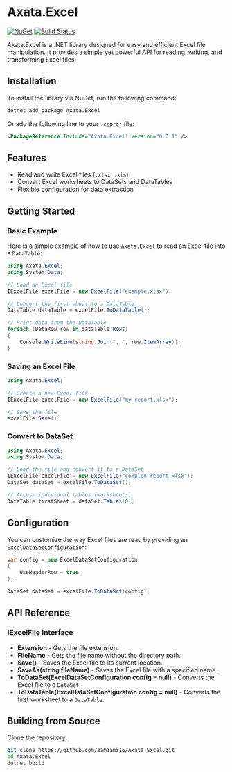 # Axata.Excel

[![NuGet](https://img.shields.io/nuget/v/Axata.Excel.svg)](https://www.nuget.org/packages/Axata.Excel/)
[![Build Status](https://github.com/zamzami16/Axata.Excel/actions/workflows/test.yml/badge.svg)](https://github.com/zamzami16/Axata.Excel/actions)

Axata.Excel is a .NET library designed for easy and efficient Excel file manipulation. It provides a simple yet powerful API for reading, writing, and transforming Excel files.

## Installation

To install the library via NuGet, run the following command:

```bash
dotnet add package Axata.Excel
````

Or add the following line to your `.csproj` file:

```xml
<PackageReference Include="Axata.Excel" Version="0.0.1" />
```

## Features

* Read and write Excel files (`.xlsx`, `.xls`)
* Convert Excel worksheets to DataSets and DataTables
* Flexible configuration for data extraction

## Getting Started

### Basic Example

Here is a simple example of how to use `Axata.Excel` to read an Excel file into a `DataTable`:

```csharp
using Axata.Excel;
using System.Data;

// Load an Excel file
IExcelFile excelFile = new ExcelFile("example.xlsx");

// Convert the first sheet to a DataTable
DataTable dataTable = excelFile.ToDataTable();

// Print data from the DataTable
foreach (DataRow row in dataTable.Rows)
{
    Console.WriteLine(string.Join(", ", row.ItemArray));
}
```

### Saving an Excel File

```csharp
using Axata.Excel;

// Create a new Excel file
IExcelFile excelFile = new ExcelFile("my-report.xlsx");

// Save the file
excelFile.Save();
```

### Convert to DataSet

```csharp
using Axata.Excel;
using System.Data;

// Load the file and convert it to a DataSet
IExcelFile excelFile = new ExcelFile("complex-report.xlsx");
DataSet dataSet = excelFile.ToDataSet();

// Access individual tables (worksheets)
DataTable firstSheet = dataSet.Tables[0];
```

## Configuration

You can customize the way Excel files are read by providing an `ExcelDataSetConfiguration`:

```csharp
var config = new ExcelDataSetConfiguration
{
    UseHeaderRow = true
};

DataSet dataSet = excelFile.ToDataSet(config);
```

## API Reference

### IExcelFile Interface

* **Extension** - Gets the file extension.
* **FileName** - Gets the file name without the directory path.
* **Save()** - Saves the Excel file to its current location.
* **SaveAs(string fileName)** - Saves the Excel file with a specified name.
* **ToDataSet(ExcelDataSetConfiguration config = null)** - Converts the Excel file to a `DataSet`.
* **ToDataTable(ExcelDataSetConfiguration config = null)** - Converts the first worksheet to a `DataTable`.

## Building from Source

Clone the repository:

```bash
git clone https://github.com/zamzami16/Axata.Excel.git
cd Axata.Excel
dotnet build
```
